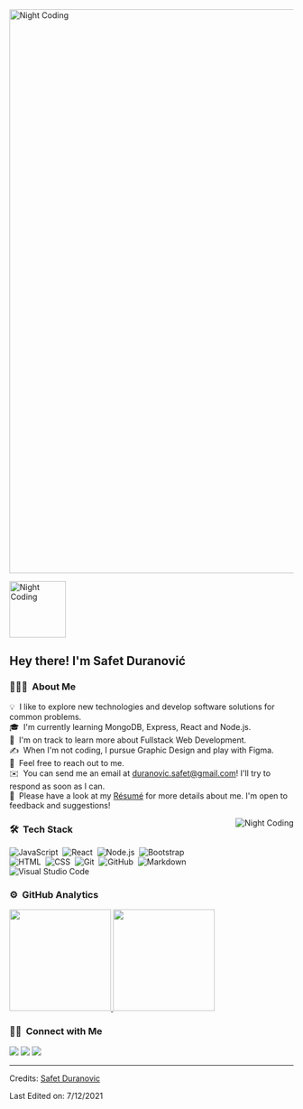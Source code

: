 <img alt="Night Coding" src="https://media0.giphy.com/media/cFdHXXm5GhJsc/giphy.gif?cid=ecf05e47atgy6tpjimrdg7n32g3jymwfhi3ydjz68cmds996&rid=giphy.gif&ct=g" width='1000' align="center"/>

<img alt="Night Coding" src="https://media2.giphy.com/media/7Z49eulwv4aGY35RaD/giphy.gif?cid=ecf05e47y65qhsu64puyd68q1e3po3rhdn3km27cbghokujx&rid=giphy.gif&ct=s" width='100' align="center"/><h2>Hey there! I'm Safet Duranović</h2>

<!-- ## 👋 &nbsp;Hey there! I'm Safet Duranović -->

### 👨🏻‍💻 &nbsp;About Me

💡 &nbsp;I like to explore new technologies and develop software solutions for common problems.\
🎓 &nbsp;I'm currently learning MongoDB, Express, React and Node.js.\
🌱 &nbsp;I'm on track to learn more about Fullstack Web Development.\
✍️ &nbsp;When I'm not coding, I pursue Graphic Design and play with Figma.\
💬 &nbsp;Feel free to reach out to me.\
✉️ &nbsp;You can send me an email at duranovic.safet@gmail.com! I'll try to respond as soon as I can.\
📄 &nbsp;Please have a look at my [Résumé](https://drive.google.com/file/d/1JV2wak5avL-G5Uf8qF9FNxXtC9jqfKRd/view?usp=sharing) for more details about me. I'm open to feedback and suggestions!

<img alt="Night Coding" src="https://media4.giphy.com/media/2PWBLDJ2KtB1X6o9vY/giphy.gif?cid=ecf05e47865f8bae4b2db60861fcfae754fe603f68387197&rid=giphy.gif&ct=g" align="right"/>

### 🛠 &nbsp;Tech Stack


![JavaScript](https://img.shields.io/badge/-JavaScript-05122A?style=flat&logo=javascript)&nbsp;
![React](https://img.shields.io/badge/-React-05122A?style=flat&logo=react)&nbsp;
![Node.js](https://img.shields.io/badge/-Node.js-05122A?style=flat&logo=node.js)&nbsp;
![Bootstrap](https://img.shields.io/badge/-Bootstrap-05122A?style=flat&logo=bootstrap&logoColor=563D7C)\
![HTML](https://img.shields.io/badge/-HTML-05122A?style=flat&logo=HTML5)&nbsp;
![CSS](https://img.shields.io/badge/-CSS-05122A?style=flat&logo=CSS3&logoColor=1572B6)&nbsp;
![Git](https://img.shields.io/badge/-Git-05122A?style=flat&logo=git)&nbsp;
![GitHub](https://img.shields.io/badge/-GitHub-05122A?style=flat&logo=github)&nbsp;
![Markdown](https://img.shields.io/badge/-Markdown-05122A?style=flat&logo=markdown)\
![Visual Studio Code](https://img.shields.io/badge/-Visual%20Studio%20Code-05122A?style=flat&logo=visual-studio-code&logoColor=007ACC)&nbsp;

### ⚙️ &nbsp;GitHub Analytics

<p align="left">
<a href="https://github.com/kremsnita420">
  <img height="180em" src="https://github-readme-stats-eight-theta.vercel.app/api?username=kremsnita420&show_icons=true&theme=algolia&include_all_commits=true&count_private=true"/>
  <img height="180em" src="https://github-readme-stats-eight-theta.vercel.app/api/top-langs/?username=kremsnita420&layout=compact&langs_count=8&theme=algolia"/>
</a>
</p>

### 🤝🏻 &nbsp;Connect with Me

<p align="left">
<a href="https://portfolio-tailwind-sage.vercel.app/"><img src="https://img.shields.io/badge/-my_portfolio?style=flat&logo=Google-Chrome&logoColor=white"/></a>
<a href="https://www.linkedin.com/in/safet-duranovic/"><img src="https://img.shields.io/badge/-SafetD?style=flat&logo=Linkedin&logoColor=white"/></a>
<a href="mailto:duranovic.safet@gmail.com"><img src="https://img.shields.io/badge/-duranovic.safet@gmail.com?style=flat&logo=Email&logoColor=white"/></a>

</p>

-----
Credits: [Safet Duranovic](https://github.com/kremsnita420)

Last Edited on: 7/12/2021
